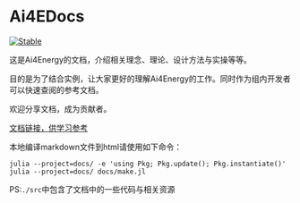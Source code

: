 # Ai4EDocs

[![Stable](https://img.shields.io/badge/docs-stable-blue.svg)](https://ai4energy.github.io/Ai4EDocs/)

这是Ai4Energy的文档，介绍相关理念、理论、设计方法与实操等等。

目的是为了结合实例，让大家更好的理解Ai4Energy的工作。同时作为组内开发者可以快速查阅的参考文档。

欢迎分享文档，成为贡献者。

[文档链接，供学习参考](https://docs.ai4energy.cn/)

本地编译markdown文件到html请使用如下命令：
```shell
julia --project=docs/ -e 'using Pkg; Pkg.update(); Pkg.instantiate()'
julia --project=docs/ docs/make.jl
``` 

PS:`./src`中包含了文档中的一些代码与相关资源
